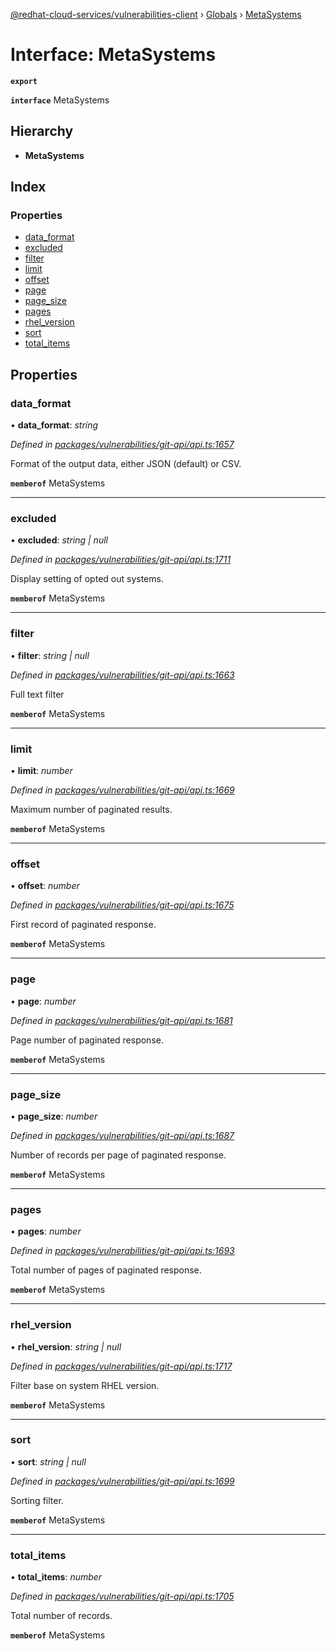 [@redhat-cloud-services/vulnerabilities-client](../README.md) › [Globals](../globals.md) › [MetaSystems](metasystems.md)

# Interface: MetaSystems

**`export`** 

**`interface`** MetaSystems

## Hierarchy

* **MetaSystems**

## Index

### Properties

* [data_format](metasystems.md#data_format)
* [excluded](metasystems.md#excluded)
* [filter](metasystems.md#filter)
* [limit](metasystems.md#limit)
* [offset](metasystems.md#offset)
* [page](metasystems.md#page)
* [page_size](metasystems.md#page_size)
* [pages](metasystems.md#pages)
* [rhel_version](metasystems.md#rhel_version)
* [sort](metasystems.md#sort)
* [total_items](metasystems.md#total_items)

## Properties

###  data_format

• **data_format**: *string*

*Defined in [packages/vulnerabilities/git-api/api.ts:1657](https://github.com/RedHatInsights/javascript-clients/blob/master/packages/vulnerabilities/git-api/api.ts#L1657)*

Format of the output data, either JSON (default) or CSV.

**`memberof`** MetaSystems

___

###  excluded

• **excluded**: *string | null*

*Defined in [packages/vulnerabilities/git-api/api.ts:1711](https://github.com/RedHatInsights/javascript-clients/blob/master/packages/vulnerabilities/git-api/api.ts#L1711)*

Display setting of opted out systems.

**`memberof`** MetaSystems

___

###  filter

• **filter**: *string | null*

*Defined in [packages/vulnerabilities/git-api/api.ts:1663](https://github.com/RedHatInsights/javascript-clients/blob/master/packages/vulnerabilities/git-api/api.ts#L1663)*

Full text filter

**`memberof`** MetaSystems

___

###  limit

• **limit**: *number*

*Defined in [packages/vulnerabilities/git-api/api.ts:1669](https://github.com/RedHatInsights/javascript-clients/blob/master/packages/vulnerabilities/git-api/api.ts#L1669)*

Maximum number of paginated results.

**`memberof`** MetaSystems

___

###  offset

• **offset**: *number*

*Defined in [packages/vulnerabilities/git-api/api.ts:1675](https://github.com/RedHatInsights/javascript-clients/blob/master/packages/vulnerabilities/git-api/api.ts#L1675)*

First record of paginated response.

**`memberof`** MetaSystems

___

###  page

• **page**: *number*

*Defined in [packages/vulnerabilities/git-api/api.ts:1681](https://github.com/RedHatInsights/javascript-clients/blob/master/packages/vulnerabilities/git-api/api.ts#L1681)*

Page number of paginated response.

**`memberof`** MetaSystems

___

###  page_size

• **page_size**: *number*

*Defined in [packages/vulnerabilities/git-api/api.ts:1687](https://github.com/RedHatInsights/javascript-clients/blob/master/packages/vulnerabilities/git-api/api.ts#L1687)*

Number of records per page of paginated response.

**`memberof`** MetaSystems

___

###  pages

• **pages**: *number*

*Defined in [packages/vulnerabilities/git-api/api.ts:1693](https://github.com/RedHatInsights/javascript-clients/blob/master/packages/vulnerabilities/git-api/api.ts#L1693)*

Total number of pages of paginated response.

**`memberof`** MetaSystems

___

###  rhel_version

• **rhel_version**: *string | null*

*Defined in [packages/vulnerabilities/git-api/api.ts:1717](https://github.com/RedHatInsights/javascript-clients/blob/master/packages/vulnerabilities/git-api/api.ts#L1717)*

Filter base on system RHEL version.

**`memberof`** MetaSystems

___

###  sort

• **sort**: *string | null*

*Defined in [packages/vulnerabilities/git-api/api.ts:1699](https://github.com/RedHatInsights/javascript-clients/blob/master/packages/vulnerabilities/git-api/api.ts#L1699)*

Sorting filter.

**`memberof`** MetaSystems

___

###  total_items

• **total_items**: *number*

*Defined in [packages/vulnerabilities/git-api/api.ts:1705](https://github.com/RedHatInsights/javascript-clients/blob/master/packages/vulnerabilities/git-api/api.ts#L1705)*

Total number of records.

**`memberof`** MetaSystems
